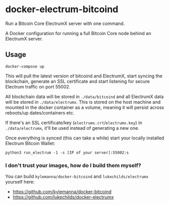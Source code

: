 # docker-electrum-bitcoind
Run a Bitcoin Core ElectrumX server with one command.

A Docker configuration for running a full Bitcoin Core node behind an ElectrumX server.

## Usage

```
docker-compose up
```

This will pull the latest version of bitcoind and ElectrumX, start syncing the blockchain, generate an SSL certificate and start listening for secure Electrum traffic on port 55002.

All blockchain data will be stored in `./data/bitcoind` and all ElectrumX data will be stored in `./data/electrumx`. This
 is stored on the host machine and mounted in the docker container as a volume, meaning it will persist across reboots/up
dates/containers etc.

If there's an SSL certificate/key (`electrumx.crt`/`electrumx.key`) in `./data/electrumx`, it'll be used instead of generating a new one.

Once everything is synced (this can take a while) start your locally installed Electrum Bitcoin Wallet:

```
python3 run_electrum -1 -s [IP of your server]:55002:s
```

### I don't trust your images, how do I build them myself?

You can build `kylemanna/docker-bitcoind` and `lukechilds/electrumx` yourself here:

- https://github.com/kylemanna/docker-bitcoind
- https://github.com/lukechilds/docker-electrumx

